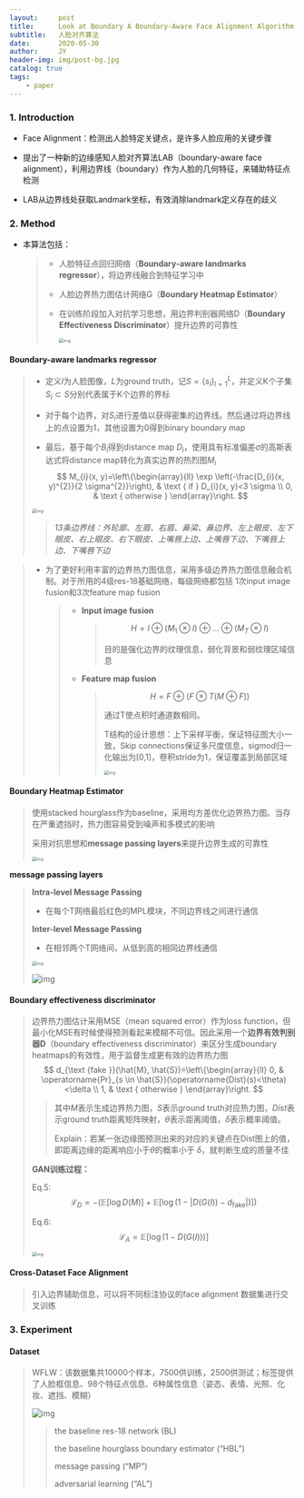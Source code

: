 ```yaml
---
layout:     post
title:      Look at Boundary A Boundary-Aware Face Alignment Algorithm
subtitle:   人脸对齐算法
date:       2020-05-30
author:     JY
header-img: img/post-bg.jpg
catalog: true
tags:
    - paper
---
```




### 1. Introduction

- Face Alignment：检测出人脸特定关键点，是许多人脸应用的关键步骤

- 提出了一种新的边缘感知人脸对齐算法LAB（boundary-aware face alignment），利用边界线（boundary）作为人脸的几何特征，来辅助特征点检测

- LAB从边界线处获取Landmark坐标，有效消除landmark定义存在的歧义

  

### 2. Method

- 本算法包括：

  > - 人脸特征点回归网络（**Boundary-aware landmarks regressor**），将边界线融合到特征学习中
  > - 人脸边界热力图估计网络G（**Boundary Heatmap Estimator**）
  >
  > - 在训练阶段加入对抗学习思想，用边界判别器网络D（**Boundary Effectiveness Discriminator**）提升边界的可靠性
  >
  >   <img src="https://github.com/ZJU-CVs/zju-cvs.github.io/raw/master/img/LAB/4.png" alt="img" style="zoom: 50%;" />



#### **Boundary-aware landmarks regressor**

> - 定义$I$为人脸图像，$L$为ground truth，记$S=\{s_l\}^L_{l=1}$，并定义K个子集$S_i\subset S$分别代表属于K个边界的界标
>
> - 对于每个边界，对$S_i$进行差值以获得密集的边界线。然后通过将边界线上的点设置为1，其他设置为0得到binary boundary map
>
> - 最后，基于每个$B_i$得到distance map $D_i$，使用具有标准偏差$\sigma$的高斯表达式将distance map转化为真实边界的热烈图$M_i$
>   $$
>   M_{i}(x, y)=\left\{\begin{array}{ll}
>   \exp \left(-\frac{D_{i}(x, y)^{2}}{2 \sigma^{2}}\right), & \text { if } D_{i}(x, y)<3 \sigma \\
>   0, & \text { otherwise }
>   \end{array}\right.
>   $$
>
> <img src="https://github.com/ZJU-CVs/zju-cvs.github.io/raw/master/img/LAB/1.png" alt="img" style="zoom: 50%;" />
>
> > *13条边界线：外轮廓、左眉、右眉、鼻梁、鼻边界、左上眼皮、左下眼皮、右上眼皮、右下眼皮、上嘴唇上边、上嘴唇下边、下嘴唇上边、下嘴唇下边*





> - 为了更好利用丰富的边界热力图信息，采用多级边界热力图信息融合机制。对于所用的4级res-18基础网络，每级网络都包括 1次input image fusion和3次feature map fusion
>
>   > - **Input image fusion**
>   >
>   >   > $$
>   >   > H=I \oplus\left(M_{1} \otimes I\right) \oplus \ldots \oplus\left(M_{T} \otimes I\right)
>   >   > $$
>   >   >
>   >   > 目的是强化边界的纹理信息，弱化背景和弱纹理区域信息
>   >
>   >   
>   >
>   > - **Feature map fusion**
>   >
>   >   > $$
>   >   > H=F \oplus(F \otimes T(M \oplus F))
>   >   > $$
>   >   >
>   >   > 通过T使点积时通道数相同。
>   >   >
>   >   > T结构的设计思想：上下采样平衡，保证特征图大小一致，Skip connections保证多尺度信息，sigmod归一化输出为[0,1]，卷积stride为1，保证覆盖到局部区域
>   >   >
>   >   > <img src="https://github.com/ZJU-CVs/zju-cvs.github.io/raw/master/img/LAB/2.png" alt="img" style="zoom: 50%;" />
>   >   >
>   >   > 

#### **Boundary Heatmap Estimator**

> 使用stacked hourglass作为baseline，采用均方差优化边界热力图。当存在严重遮挡时，热力图容易受到噪声和多模式的影响
>
> 采用对抗思想和**message passing layers**来提升边界生成的可靠性
>
> <img src="https://github.com/ZJU-CVs/zju-cvs.github.io/raw/master/img/LAB/3.png" alt="img" style="zoom: 50%;" />

**message passing layers**

> **Intra-level Message Passing**
>
> -  在每个T网络最后红色的MPL模块，不同边界线之间进行通信
>
> **Inter-level Message Passing**
>
> - 在相邻两个T网络间，从低到高的相同边界线通信
>
> <img src="https://github.com/ZJU-CVs/zju-cvs.github.io/raw/master/img/LAB/5.png" alt="img" style="zoom:50%;" />
>
> ![img](https://github.com/ZJU-CVs/zju-cvs.github.io/raw/master/img/LAB/6.png)



#### Boundary effectiveness discriminator

> 边界热力图估计采用MSE（mean squared error）作为loss function，但最小化MSE有时候使得预测看起来模糊不可信。因此采用一个**边界有效判别器D**（boundary effectiveness discriminator）来区分生成boundary heatmaps的有效性，用于监督生成更有效的边界热力图
> $$
> d_{\text {fake }}(\hat{M}, \hat{S})=\left\{\begin{array}{ll}
> 0, & \operatorname{Pr}_{s \in \hat{S}}(\operatorname{Dist}(s)<\theta)<\delta \\
> 1, & \text { otherwise }
> \end{array}\right.
> $$
>
> > 其中$M$表示生成边界热力图，$S$表示ground truth对应热力图，$Dist$表示ground truth距离矩阵映射，$\theta$表示距离阈值，$\delta$表示概率阈值。
> >
> > Explain：若某一张边缘图预测出来的对应的关键点在Dist图上的值，即距离边缘的距离响应小于$\theta$的概率小于 $\delta$，就判断生成的质量不佳
>
> **GAN训练过程：**
>
> Eq.5: $$\mathcal{L}_{D}=-\left(\mathbb{E}[\log D(M)]+\mathbb{E}\left[\log \left(1-\left|D(G(I))-d_{\mathrm{fake}}\right|\right)\right]\right)$$
>
> Eq.6: $$\mathcal{L}_{A}=\mathbb{E}[\log (1-D(G(I)))]$$
>
> <img src="https://github.com/ZJU-CVs/zju-cvs.github.io/raw/master/img/LAB/7.png" alt="img" style="zoom:50%;" />



#### Cross-Dataset Face Alignment

> 引入边界辅助信息，可以将不同标注协议的face alignment 数据集进行交叉训练



### 3. Experiment

#### Dataset

> WFLW：该数据集共10000个样本，7500供训练，2500供测试；标签提供了人脸框信息、98个特征点信息、6种属性信息（姿态、表情、光照、化妆、遮挡、模糊）
>
> ![img](https://github.com/ZJU-CVs/zju-cvs.github.io/raw/master/img/LAB/8.png)
>
> > the baseline res-18 network (BL)
> >
> > the baseline hourglass boundary estimator (“HBL”)
> >
> > message passing (“MP”)
> >
> > adversarial learning (“AL”)

